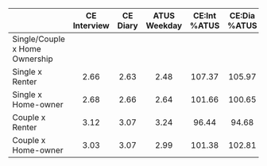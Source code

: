 
|                      | CE<br>Interview |  CE<br>Diary | ATUS<br>Weekday | CE:Int<br>%ATUS | CE:Dia<br>%ATUS |
| -------------------- | :----------: | :----------: | :----------: | :----------: | :----------: |
| Single/Couple x Home Ownership |              |              |              |              |              |
| Single x Renter      |         2.66 |         2.63 |         2.48 |       107.37 |       105.97 |
| Single x Home-owner  |         2.68 |         2.66 |         2.64 |       101.66 |       100.65 |
| Couple x Renter      |         3.12 |         3.07 |         3.24 |        96.44 |        94.68 |
| Couple x Home-owner  |         3.03 |         3.07 |         2.99 |       101.38 |       102.81 |

